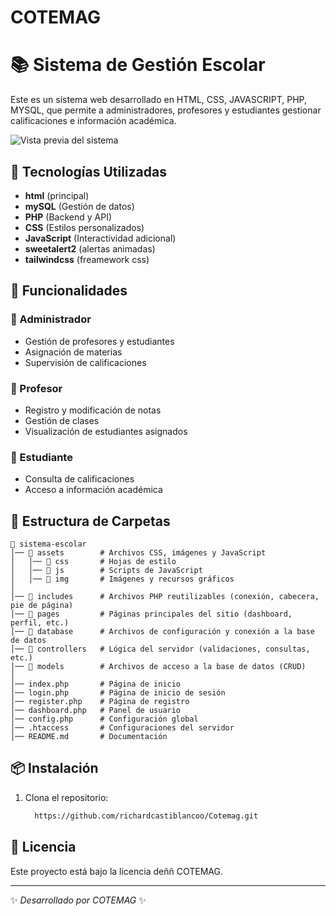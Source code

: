 # COTEMAG

# 📚 Sistema de Gestión Escolar

Este es un sistema web desarrollado en HTML, CSS, JAVASCRIPT, PHP, MYSQL, que permite a administradores, profesores y estudiantes gestionar calificaciones e información académica.

![Vista previa del sistema](./assets/img/portada-cotemag.webp)

## 🚀 Tecnologías Utilizadas
- **html** (principal)
- **mySQL** (Gestión de datos)
- **PHP** (Backend y API)
- **CSS** (Estilos personalizados)
- **JavaScript** (Interactividad adicional)
- **sweetalert2** (alertas animadas)
- **tailwindcss** (freamework css)

## 📌 Funcionalidades
### 🔹 Administrador
- Gestión de profesores y estudiantes
- Asignación de materias
- Supervisión de calificaciones

### 🔹 Profesor
- Registro y modificación de notas
- Gestión de clases
- Visualización de estudiantes asignados

### 🔹 Estudiante
- Consulta de calificaciones
- Acceso a información académica

## 📂 Estructura de Carpetas
```
📁 sistema-escolar
│── 📁 assets        # Archivos CSS, imágenes y JavaScript
│   │── 📁 css       # Hojas de estilo
│   │── 📁 js        # Scripts de JavaScript
│   │── 📁 img       # Imágenes y recursos gráficos
│
│── 📁 includes      # Archivos PHP reutilizables (conexión, cabecera, pie de página)
│── 📁 pages         # Páginas principales del sitio (dashboard, perfil, etc.)
│── 📁 database      # Archivos de configuración y conexión a la base de datos
│── 📁 controllers   # Lógica del servidor (validaciones, consultas, etc.)
│── 📁 models        # Archivos de acceso a la base de datos (CRUD)
│
│── index.php       # Página de inicio
│── login.php       # Página de inicio de sesión
│── register.php    # Página de registro
│── dashboard.php   # Panel de usuario
│── config.php      # Configuración global
│── .htaccess       # Configuraciones del servidor
│── README.md       # Documentación
```

## 📦 Instalación
1. Clona el repositorio:
   ```bash
     https://github.com/richardcastiblancoo/Cotemag.git
   ```


## 📜 Licencia
Este proyecto está bajo la licencia deññ COTEMAG.

---
✨ _Desarrollado por COTEMAG_ ✨
